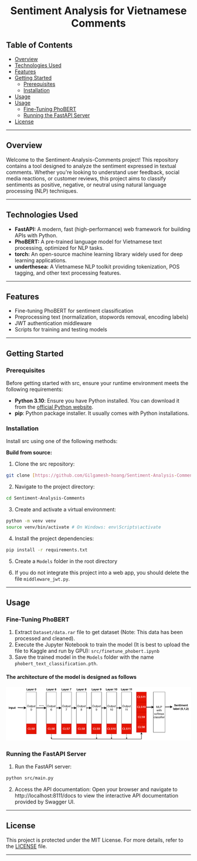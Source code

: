 <div align="center" style="position: relative;">
<h1>Sentiment Analysis for Vietnamese Comments</h1>
</div>

##  Table of Contents

- [Overview](#overview)
- [Technologies Used](#technologies-used)
- [Features](#features)
- [ Getting Started](#getting-started)
  - [ Prerequisites](#prerequisites)
  - [ Installation](#installation)
- [Usage](#usage)
- [Usage](#usage)
  - [Fine-Tuning PhoBERT](#fine-tuning-phobert)
  - [Running the FastAPI Server](#running-the-fastapi-server)
- [ License](#-license)

---

##  Overview

Welcome to the Sentiment-Analysis-Comments project! This repository contains a tool designed to analyze the sentiment expressed in textual comments. Whether you're looking to understand user feedback, social media reactions, or customer reviews, this project aims to classify sentiments as positive, negative, or neutral using natural language processing (NLP) techniques.

---

## Technologies Used
* **FastAPI:** A modern, fast (high-performance) web framework for building APIs with Python.
* **PhoBERT:** A pre-trained language model for Vietnamese text processing, optimized for NLP tasks.
* **torch:** An open-source machine learning library widely used for deep learning applications.
* **underthesea:** A Vietnamese NLP toolkit providing tokenization, POS tagging, and other text processing features.

---

##  Features

* Fine-tuning PhoBERT for sentiment classification
* Preprocessing text (normalization, stopwords removal, encoding labels)
* JWT authentication middleware
* Scripts for training and testing models

---

##  Getting Started

###  Prerequisites

Before getting started with src, ensure your runtime environment meets the following requirements:

- **Python 3.10**: Ensure you have Python installed. You can download it from the [official Python website](https://www.python.org/).
- **pip**: Python package installer. It usually comes with Python installations.

###  Installation

Install src using one of the following methods:

**Build from source:**

1. Clone the src repository:
```sh
git clone [https://github.com/Gilgamesh-hoang/Sentiment-Analysis-Comments.git](https://github.com/Gilgamesh-hoang/Sentiment-Analysis-Comments.git)
```

2. Navigate to the project directory:
```sh
cd Sentiment-Analysis-Comments
```

3. Create and activate a virtual environment:
```sh
python -m venv venv
source venv/bin/activate # On Windows: env\Scripts\activate
```

4. Install the project dependencies:
```sh
pip install -r requirements.txt
```

5. Create a `Models` folder in the root directory

6. If you do not integrate this project into a web app, you should delete the file `middleware_jwt.py`.
---

## Usage
### Fine-Tuning PhoBERT
1. Extract `Dataset/data.rar` file to get dataset (Note: This data has been processed and cleaned).
2. Execute the Jupyter Notebook to train the model (It is best to upload the file to Kaggle and run by GPU):
`src/finetune_phobert.ipynb`
2. Save the trained model in the `Models` folder with the name `phobert_text_classification.pth`.

#### The architecture of the model is designed as follows

![The_architecture](img.png)


### Running the FastAPI Server

1. Run the FastAPI server:
```sh
python src/main.py
```

2. Access the API documentation: Open your browser and navigate to http://localhost:8111/docs to view the interactive API documentation provided by Swagger UI.


---

##  License

This project is protected under the MIT License. For more details, refer to the [LICENSE](https://choosealicense.com/licenses/) file.

---
